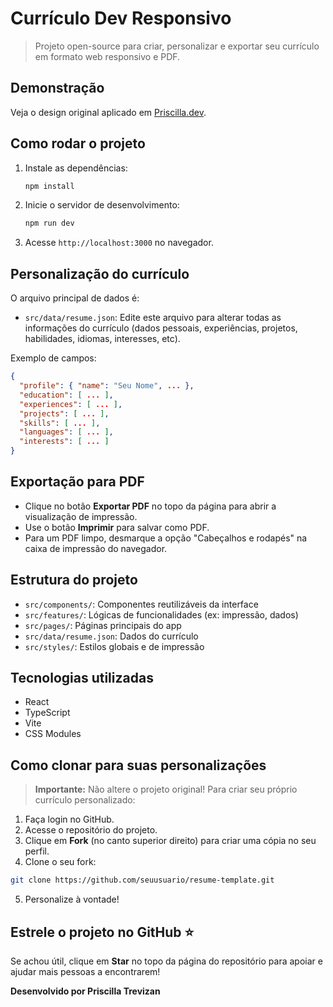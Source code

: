 # Currículo Dev Responsivo

> Projeto open-source para criar, personalizar e exportar seu currículo em formato web responsivo e PDF.

## Demonstração

Veja o design original aplicado em [Priscilla.dev](https://www.priscilla.dev).

## Como rodar o projeto

1. Instale as dependências:

   ```bash
   npm install
   ```

2. Inicie o servidor de desenvolvimento:

   ```bash
   npm run dev
   ```

3. Acesse `http://localhost:3000` no navegador.

## Personalização do currículo

O arquivo principal de dados é:

- `src/data/resume.json`: Edite este arquivo para alterar todas as informações do currículo (dados pessoais, experiências, projetos, habilidades, idiomas, interesses, etc).

Exemplo de campos:

```json
{
  "profile": { "name": "Seu Nome", ... },
  "education": [ ... ],
  "experiences": [ ... ],
  "projects": [ ... ],
  "skills": [ ... ],
  "languages": [ ... ],
  "interests": [ ... ]
}
```

## Exportação para PDF

- Clique no botão **Exportar PDF** no topo da página para abrir a visualização de impressão.
- Use o botão **Imprimir** para salvar como PDF.
- Para um PDF limpo, desmarque a opção "Cabeçalhos e rodapés" na caixa de impressão do navegador.

## Estrutura do projeto

- `src/components/`: Componentes reutilizáveis da interface
- `src/features/`: Lógicas de funcionalidades (ex: impressão, dados)
- `src/pages/`: Páginas principais do app
- `src/data/resume.json`: Dados do currículo
- `src/styles/`: Estilos globais e de impressão

## Tecnologias utilizadas

- React
- TypeScript
- Vite
- CSS Modules

## Como clonar para suas personalizações

> **Importante:** Não altere o projeto original! Para criar seu próprio currículo personalizado:

1. Faça login no GitHub.
2. Acesse o repositório do projeto.
3. Clique em **Fork** (no canto superior direito) para criar uma cópia no seu perfil.
4. Clone o seu fork:

```bash
git clone https://github.com/seuusuario/resume-template.git
```

5. Personalize à vontade!

## Estrele o projeto no GitHub ⭐

Se achou útil, clique em **Star** no topo da página do repositório para apoiar e ajudar mais pessoas a encontrarem!

**Desenvolvido por Priscilla Trevizan**
